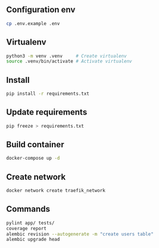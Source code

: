 ## Configuration env
```bash
cp .env.example .env
```
## Virtualenv
```bash
python3 -m venv .venv     # Create virtualenv
source .venv/bin/activate # Activate virtualenv
```
## Install
```bash
pip install -r requirements.txt
```
## Update requirements
```bash
pip freeze > requirements.txt
```
## Build container
```bash
docker-compose up -d
```
## Create network
```bash
docker network create traefik_network
```
## Commands
```bash
pylint app/ tests/
coverage report
alembic revision --autogenerate -m "create users table"
alembic upgrade head
```